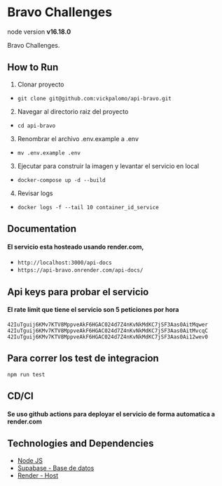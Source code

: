 # Bravo Challenges

node version **v16.18.0**

Bravo Challenges.

## How to Run

1. Clonar proyecto
* `git clone git@github.com:vickpalomo/api-bravo.git`

2. Navegar al directorio raiz del proyecto
* `cd api-bravo`

3. Renombrar el archivo .env.example a .env
* `mv .env.example .env`

3. Ejecutar para construir la imagen y levantar el servicio en local
* `docker-compose up -d --build`

4. Revisar logs
* `docker logs -f --tail 10 container_id_service`


## Documentation
#### El servicio esta hosteado usando render.com,
* `http://localhost:3000/api-docs`
* `https://api-bravo.onrender.com/api-docs/`

## Api keys para probar el servicio
#### El rate limit que tiene el servicio son 5 peticiones por hora
`42IuTguij6KMv7KTV8MppveAkF6HGAC024d7Z4nKvNkMdKC7jSF3Aas0AitMqwer`
`42IuTguij6KMv7KTV8MppveAkF6HGAC024d7Z4nKvNkMdKC7jSF3Aas0AitMvcqC`
`42IuTguij6KMv7KTV8MppveAkF6HGAC024d7Z4nKvNkMdKC7jSF3Aas0Ai12wev0`


## Para correr los test de integracion
`npm run test`

## CD/CI
#### Se uso github actions para deployar el servicio de forma automatica a render.com



## Technologies and Dependencies
- [Node JS](https://nodejs.org/en/)
- [Supabase - Base de datos](https://supabase.com/)
- [Render - Host](https://render.com/)

